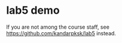 lab5 demo
=========

If you are not among the course staff, see https://github.com/kandarpksk/lab5 instead.
